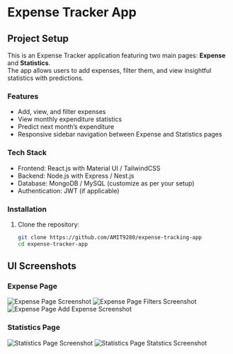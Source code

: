 # Expense Tracker App

## Project Setup

This is an Expense Tracker application featuring two main pages: **Expense** and **Statistics**.  
The app allows users to add expenses, filter them, and view insightful statistics with predictions.

### Features
- Add, view, and filter expenses
- View monthly expenditure statistics
- Predict next month’s expenditure
- Responsive sidebar navigation between Expense and Statistics pages

### Tech Stack
- Frontend: React.js with Material UI / TailwindCSS
- Backend: Node.js with Express / Nest.js
- Database: MongoDB / MySQL (customize as per your setup)
- Authentication: JWT (if applicable)

### Installation

1. Clone the repository:
   ```bash
   git clone https://github.com/AMIT9280/expense-tracking-app
   cd expense-tracker-app

## UI Screenshots

### Expense Page
![Expense Page Screenshot](./screenshots/expense-page1.png)
![Expense Page Filters Screenshot](./screenshots/expense-page2.png)
![Expense Page Add Expense Screenshot](./screenshots/expense-page3.png)


### Statistics Page
![Statistics Page Screenshot](./screenshots/statistics-page.png)
![Statistics Page Statstics Screenshot](./screenshots/statistics-page2.png)


